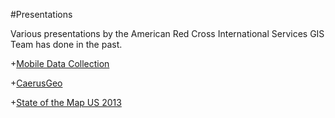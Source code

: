 #Presentations

Various presentations by the American Red Cross International Services GIS Team has done in the past.

+[Mobile Data Collection](http://americanredcross.github.io/presentations/mobiledatacollection)

+[CaerusGeo](http://americanredcross.github.io/presentations/CaerusGeo)

+[State of the Map US 2013](http://americanredcross.github.io/presentations/SOTMUS_2013)
